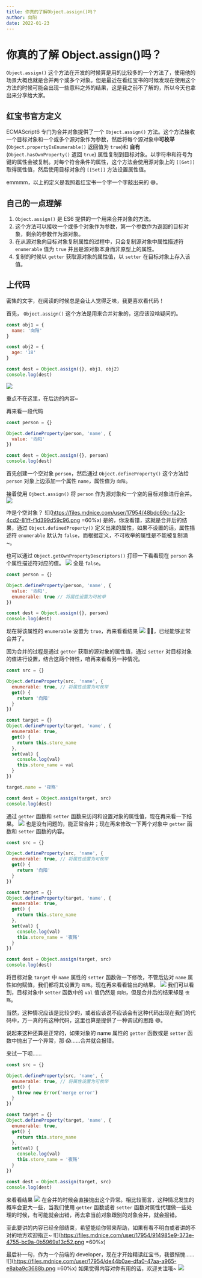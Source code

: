```yaml
---
title: 你真的了解Object.assign()吗？
author: 向阳
date: 2022-01-23
---
```


# 你真的了解 Object.assign()吗？

`Object.assign()` 这个方法在开发的时候算是用的比较多的一个方法了，使用他的场景大概也就是合并两个或多个对象。但是最近在看红宝书的时候发现在使用这个方法的时候可能会出现一些意料之外的结果，这是我之前不了解的，所以今天也拿出来分享给大家。

## 红宝书官方定义

ECMAScript6 专门为合并对象提供了一个 `Object.assign()` 方法。这个方法接收一个目标对象和一个或多个源对象作为参数，然后将每个源对象中**可枚举**(`Object.propertyIsEnumerable()` 返回值为 `true`)和 **自有** (`Object.hasOwnProperty()` 返回 `true`) 属性复制到目标对象。以字符串和符号为键的属性会被复制。对每个符合条件的属性，这个方法会使用源对象上的 `[[Get]]` 取得属性值，然后使用目标对象的 `[[Set]]` 方法设置属性值。

emmmm，以上的定义是我照着红宝书一个字一个字敲出来的 😅。

## 自己的一点理解

1. `Object.assign()` 是 ES6 提供的一个用来合并对象的方法。
2. 这个方法可以接收一个或多个对象作为参数，第一个参数作为返回的目标对象，剩余的参数作为源对象。
3. 在从源对象向目标对象复制属性的过程中，只会复制源对象中属性描述符 `enumerable` 值为 `true` 并且是源对象本身而非原型上的属性。
4. 复制的时候以 `getter` 获取源对象的属性值，以 `setter` 在目标对象上存入该值。

## 上代码

密集的文字，在阅读的时候总是会让人觉得乏味，我更喜欢看代码！

首先， `Object.assign()` 这个方法是用来合并对象的，这应该没啥疑问的。

```javascript
const obj1 = {
  name: '向阳'
}

const obj2 = {
  age: '18'
}

const dest = Object.assign({}, obj1, obj2)
console.log(dest)
```

![](https://files.mdnice.com/user/17954/4f097e11-3955-4386-bd9a-d70734b895d3.png)

重点不在这里，在后边的内容~

再来看一段代码

```javascript
const person = {}

Object.defineProperty(person, 'name', {
  value: '向阳'
})

const dest = Object.assign({}, person)
console.log(dest)
```

首先创建一个空对象 `person`，然后通过 `Object.defineProperty()` 这个方法给 `person` 对象上边添加一个属性 `name`，属性值为 `向阳`。

接着使用 `Ojbect.assign()` 将 `person` 作为源对象和一个空的目标对象进行合并。
![](https://files.mdnice.com/user/17954/0c762212-8271-41f4-8f38-7de40687a054.png)

咋是个空对象？
![](https://files.mdnice.com/user/17954/48bdc69c-fa23-4cd2-81ff-f1d399d59c96.png =60%x)
是的，你没看错，这就是合并后的结果，通过 `Object.definedProperty()` 定义出来的属性，如果不设置的话，属性描述符 `enumerable` 默认为 `false`，而根据定义，不可枚举的属性是不能被复制滴~。

也可以通过 `Object.getOwnPropertyDescriptors()` 打印一下看看现在 `person` 各个属性描述符对应的值。
![](https://files.mdnice.com/user/17954/36586cdf-c52e-44c0-8155-58fc7f3e54a7.png)
全是 `false`。

```javascript
const person = {}

Object.defineProperty(person, 'name', {
  value: '向阳',
  enumerable: true // 将属性设置为可枚举
})

const dest = Object.assign({}, person)
console.log(dest)
```

现在将该属性的 `enumerable` 设置为 `true`，再来看看结果
![](https://files.mdnice.com/user/17954/76fcfcc3-892d-4a48-b732-fe7ae620d2b4.png)
✌🏻，已经能够正常合并了。

因为合并的过程是通过 `getter` 获取的源对象的属性值，通过 `setter` 对目标对象的值进行设置，结合这两个特性，咱再来看看另一种情况。

```javascript
const src = {}

Object.defineProperty(src, 'name', {
  enumerable: true, // 将属性设置为可枚举
  get() {
    return '向阳'
  }
})

const target = {}
Object.defineProperty(target, 'name', {
  enumerable: true,
  get() {
    return this.store_name
  },
  set(val) {
    console.log(val)
    this.store_name = val
  }
})

target.name = '夜殇'

const dest = Object.assign(target, src)
console.log(dest)
```

通过 `getter` 函数和 `setter` 函数来访问和设置对象的属性值，现在再来看一下结果。
![](https://files.mdnice.com/user/17954/0ebf35a0-cc4d-4d30-a5dd-e0f3325edc9d.png)
也是没有问题的，能正常合并；现在再来修改一下两个对象中 `getter` 函数和 `setter` 函数的内容。

```javascript
const src = {}

Object.defineProperty(src, 'name', {
  enumerable: true, // 将属性设置为可枚举
  get() {
    return '向阳'
  }
})

const target = {}
Object.defineProperty(target, 'name', {
  enumerable: true,
  get() {
    return this.store_name
  },
  set(val) {
    console.log(val)
    this.store_name = '夜殇'
  }
})

const dest = Object.assign(target, src)
console.log(dest)
```

将目标对象 `target` 中 `name` 属性的 `setter` 函数做一下修改，不管后边对 `name` 属性如何赋值，我们都将其设置为 `夜殇`。现在再来看看输出的结果。
![](https://files.mdnice.com/user/17954/3074fdf4-0d6d-4cf1-8181-17e39bb95533.png)
我们可以看到，目标对象中 `setter` 函数中的 `val` 值仍然是 `向阳`，但是合并后的结果却是 `夜殇`。

当然，这种情况应该是比较少的，或者应该说不应该会有这种代码出现在我们的代码中，万一真的有这种代码，这里也算是提供了一种调试的思路 😄。

说起来这种还算是正常的，如果对象的 name 属性的 `getter` 函数或是 `setter` 函数中抛出了一个异常，那 😱……合并就会报错。

来试一下呗……

```javascript
const src = {}

Object.defineProperty(src, 'name', {
  enumerable: true, // 将属性设置为可枚举
  get() {
    throw new Error('merge error')
  }
})

const target = {}
Object.defineProperty(target, 'name', {
  enumerable: true,
  get() {
    return this.store_name
  },
  set(val) {
    console.log(val)
    this.store_name = '夜殇'
  }
})

const dest = Object.assign(target, src)
console.log(dest)
```

来看看结果
![](https://files.mdnice.com/user/17954/da7c9dfb-e257-4f85-910f-d67340d80eac.png)
在合并的时候会直接抛出这个异常。相比较而言，这种情况发生的概率会更大一些，当我们使用 `getter` 函数或者 `setter` 函数对属性代理做一些处理的时候，有可能就会出错，再去拿当前对象跟别的对象合并，就会报错。

至此要讲的内容已经全部结束，希望能给你带来帮助，如果有看不明白或者讲的不对的地方欢迎指正~
![](https://files.mdnice.com/user/17954/914985e9-373e-4755-bc9a-0b5969a13c52.png =60%x)

最后补一句，作为一个前端的 developer，现在才开始精读红宝书，我很惭愧……
![](https://files.mdnice.com/user/17954/de44b0ae-dfa0-47aa-a965-e8aba9c3688b.png =60%x)
如果觉得内容对你有用的话，欢迎关注哦~
![](https://img.soogif.com/5HkHKKxGJ6ZmhQ7c8nLYOE9jfEXDpqp4.gif?scope=mdnice)

<Back />
<Plum />
